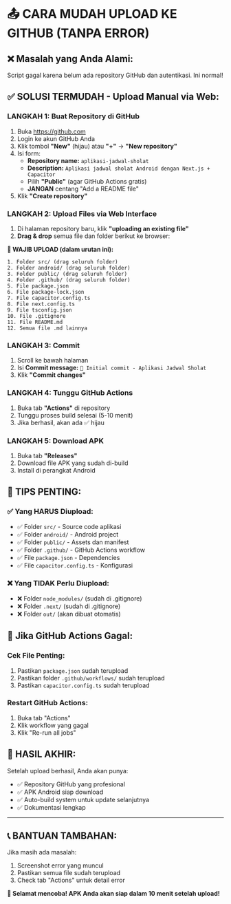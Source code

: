 # 📤 CARA MUDAH UPLOAD KE GITHUB (TANPA ERROR)

## ❌ Masalah yang Anda Alami:
Script gagal karena belum ada repository GitHub dan autentikasi. Ini normal!

## ✅ SOLUSI TERMUDAH - Upload Manual via Web:

### LANGKAH 1: Buat Repository di GitHub
1. Buka https://github.com
2. Login ke akun GitHub Anda
3. Klik tombol **"New"** (hijau) atau **"+"** → **"New repository"**
4. Isi form:
   - **Repository name:** `aplikasi-jadwal-sholat`
   - **Description:** `Aplikasi jadwal sholat Android dengan Next.js + Capacitor`
   - Pilih **"Public"** (agar GitHub Actions gratis)
   - **JANGAN** centang "Add a README file"
5. Klik **"Create repository"**

### LANGKAH 2: Upload Files via Web Interface
1. Di halaman repository baru, klik **"uploading an existing file"**
2. **Drag & drop** semua file dan folder berikut ke browser:

**📁 WAJIB UPLOAD (dalam urutan ini):**
```
1. Folder src/ (drag seluruh folder)
2. Folder android/ (drag seluruh folder)  
3. Folder public/ (drag seluruh folder)
4. Folder .github/ (drag seluruh folder)
5. File package.json
6. File package-lock.json
7. File capacitor.config.ts
8. File next.config.ts
9. File tsconfig.json
10. File .gitignore
11. File README.md
12. Semua file .md lainnya
```

### LANGKAH 3: Commit
1. Scroll ke bawah halaman
2. Isi **Commit message:** `🎉 Initial commit - Aplikasi Jadwal Sholat`
3. Klik **"Commit changes"**

### LANGKAH 4: Tunggu GitHub Actions
1. Buka tab **"Actions"** di repository
2. Tunggu proses build selesai (5-10 menit)
3. Jika berhasil, akan ada ✅ hijau

### LANGKAH 5: Download APK
1. Buka tab **"Releases"**
2. Download file APK yang sudah di-build
3. Install di perangkat Android

## 🚨 TIPS PENTING:

### ✅ Yang HARUS Diupload:
- ✅ Folder `src/` - Source code aplikasi
- ✅ Folder `android/` - Android project
- ✅ Folder `public/` - Assets dan manifest
- ✅ Folder `.github/` - GitHub Actions workflow
- ✅ File `package.json` - Dependencies
- ✅ File `capacitor.config.ts` - Konfigurasi

### ❌ Yang TIDAK Perlu Diupload:
- ❌ Folder `node_modules/` (sudah di .gitignore)
- ❌ Folder `.next/` (sudah di .gitignore)
- ❌ Folder `out/` (akan dibuat otomatis)

## 🔧 Jika GitHub Actions Gagal:

### Cek File Penting:
1. Pastikan `package.json` sudah terupload
2. Pastikan folder `.github/workflows/` sudah terupload
3. Pastikan `capacitor.config.ts` sudah terupload

### Restart GitHub Actions:
1. Buka tab "Actions"
2. Klik workflow yang gagal
3. Klik "Re-run all jobs"

## 🎯 HASIL AKHIR:

Setelah upload berhasil, Anda akan punya:
- ✅ Repository GitHub yang profesional
- ✅ APK Android siap download
- ✅ Auto-build system untuk update selanjutnya
- ✅ Dokumentasi lengkap

---

## 📞 BANTUAN TAMBAHAN:

Jika masih ada masalah:
1. Screenshot error yang muncul
2. Pastikan semua file sudah terupload
3. Check tab "Actions" untuk detail error

**🚀 Selamat mencoba! APK Anda akan siap dalam 10 menit setelah upload!**
